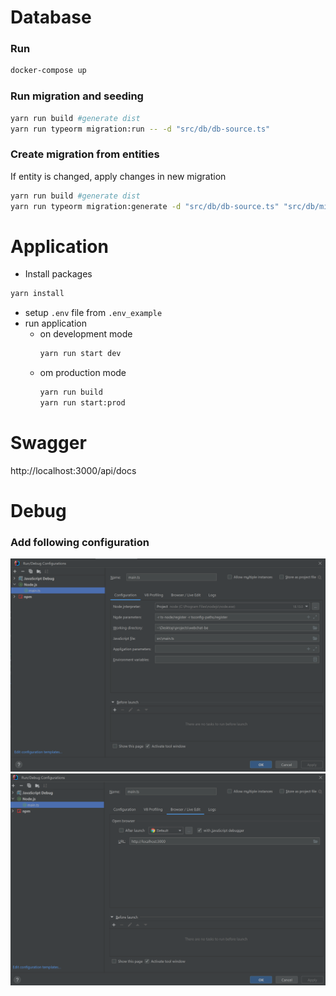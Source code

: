 # Database

### Run
```bash
docker-compose up
```

### Run migration and seeding
```bash
yarn run build #generate dist 
yarn run typeorm migration:run -- -d "src/db/db-source.ts"
```

### Create migration from entities
If entity is changed, apply changes in new migration 
```bash
yarn run build #generate dist 
yarn run typeorm migration:generate -d "src/db/db-source.ts" "src/db/migrations/init"
```
# Application
- Install packages

```bash
yarn install
```

- setup `.env` file from `.env_example`
- run application
  - on development mode
    ```bash
    yarn run start dev
    ```
  - om production mode
    ```bash
    yarn run build
    yarn run start:prod
    ```

# Swagger
http://localhost:3000/api/docs

# Debug
### Add following configuration
![img.png](public/img.png)
![img_1.png](public/img_1.png)
